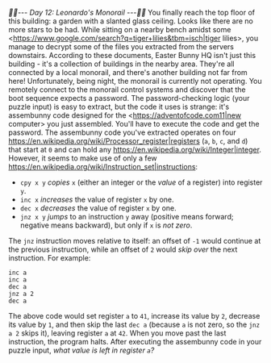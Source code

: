 *:calendar::calendar:--- Day 12: Leonardo's Monorail ---:calendar::calendar:*
You finally reach the top floor of this building: a garden with a slanted glass ceiling. Looks like there are no more stars to be had.
While sitting on a nearby bench amidst some <https://www.google.com/search?q=tiger+lilies&tbm=isch|tiger lilies>, you manage to decrypt some of the files you extracted from the servers downstairs.
According to these documents, Easter Bunny HQ isn't just this building - it's a collection of buildings in the nearby area. They're all connected by a local monorail, and there's another building not far from here! Unfortunately, being night, the monorail is currently not operating.
You remotely connect to the monorail control systems and discover that the boot sequence expects a password. The password-checking logic (your puzzle input) is easy to extract, but the code it uses is strange: it's assembunny code designed for the <https://adventofcode.com11|new computer> you just assembled. You'll have to execute the code and get the password.
The assembunny code you've extracted operates on four <https://en.wikipedia.org/wiki/Processor_register|registers> (`a`, `b`, `c`, and `d`) that start at `0` and can hold any <https://en.wikipedia.org/wiki/Integer|integer>. However, it seems to make use of only a few <https://en.wikipedia.org/wiki/Instruction_set|instructions>:

- `cpy x y` *copies* `x` (either an integer or the *value* of a register) into register `y`.
- `inc x` *increases* the value of register `x` by one.
- `dec x` *decreases* the value of register `x` by one.
- `jnz x y` *jumps* to an instruction `y` away (positive means forward; negative means backward), but only if `x` is *not zero*.

The `jnz` instruction moves relative to itself: an offset of `-1` would continue at the previous instruction, while an offset of `2` would *skip over* the next instruction.
For example:
```cpy 41 a
inc a
inc a
dec a
jnz a 2
dec a
```
The above code would set register `a` to `41`, increase its value by `2`, decrease its value by `1`, and then skip the last `dec a` (because `a` is not zero, so the `jnz a 2` skips it), leaving register `a` at `42`. When you move past the last instruction, the program halts.
After executing the assembunny code in your puzzle input, *what value is left in register `a`?*
